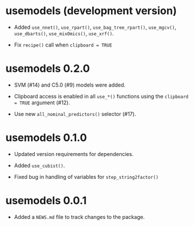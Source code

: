 # usemodels (development version)

* Added `use_nnet()`, `use_rpart()`, `use_bag_tree_rpart()`, `use_mgcv()`, `use_dbarts()`, `use_mixOmics()`, `use_xrf()`. 

* Fix `recipe()` call when `clipboard = TRUE`


# usemodels 0.2.0

* SVM (#14) and C5.0 (#9) models were added. 

* Clipboard access is enabled in all `use_*()` functions using the `clipboard = TRUE` argument (#12).

* Use new `all_nominal_predictors()` selector (#17).

# usemodels 0.1.0

* Updated version requirements for dependencies. 

* Added `use_cubist()`. 

* Fixed bug in handling of variables for `step_string2factor()`

# usemodels 0.0.1

* Added a `NEWS.md` file to track changes to the package.
